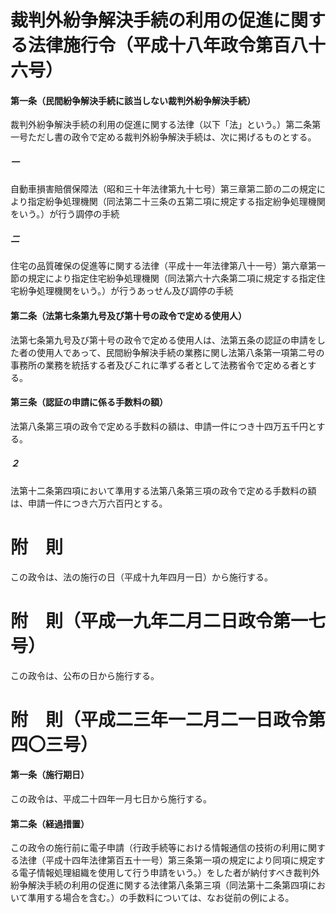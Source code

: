 # 裁判外紛争解決手続の利用の促進に関する法律施行令（平成十八年政令第百八十六号）
#### 第一条（民間紛争解決手続に該当しない裁判外紛争解決手続）
裁判外紛争解決手続の利用の促進に関する法律（以下「法」という。）第二条第一号ただし書の政令で定める裁判外紛争解決手続は、次に掲げるものとする。
##### 一
自動車損害賠償保障法（昭和三十年法律第九十七号）第三章第二節の二の規定により指定紛争処理機関（同法第二十三条の五第二項に規定する指定紛争処理機関をいう。）が行う調停の手続
##### 二
住宅の品質確保の促進等に関する法律（平成十一年法律第八十一号）第六章第一節の規定により指定住宅紛争処理機関（同法第六十六条第二項に規定する指定住宅紛争処理機関をいう。）が行うあっせん及び調停の手続
#### 第二条（法第七条第九号及び第十号の政令で定める使用人）
法第七条第九号及び第十号の政令で定める使用人は、法第五条の認証の申請をした者の使用人であって、民間紛争解決手続の業務に関し法第八条第一項第二号の事務所の業務を統括する者及びこれに準ずる者として法務省令で定める者とする。
#### 第三条（認証の申請に係る手数料の額）
法第八条第三項の政令で定める手数料の額は、申請一件につき十四万五千円とする。
##### ２
法第十二条第四項において準用する法第八条第三項の政令で定める手数料の額は、申請一件につき六万六百円とする。
# 附　則
この政令は、法の施行の日（平成十九年四月一日）から施行する。
# 附　則（平成一九年二月二日政令第一七号）
この政令は、公布の日から施行する。
# 附　則（平成二三年一二月二一日政令第四〇三号）
#### 第一条（施行期日）
この政令は、平成二十四年一月七日から施行する。
#### 第二条（経過措置）
この政令の施行前に電子申請（行政手続等における情報通信の技術の利用に関する法律（平成十四年法律第百五十一号）第三条第一項の規定により同項に規定する電子情報処理組織を使用して行う申請をいう。）をした者が納付すべき裁判外紛争解決手続の利用の促進に関する法律第八条第三項（同法第十二条第四項において準用する場合を含む。）の手数料については、なお従前の例による。
